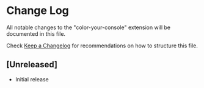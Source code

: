 # Change Log

All notable changes to the "color-your-console" extension will be documented in this file.

Check [Keep a Changelog](http://keepachangelog.com/) for recommendations on how to structure this file.

## [Unreleased]

- Initial release